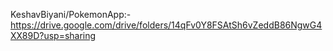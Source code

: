 KeshavBiyani/PokemonApp:-https://drive.google.com/drive/folders/14qFv0Y8FSAtSh6vZeddB86NgwG4XX89D?usp=sharing
